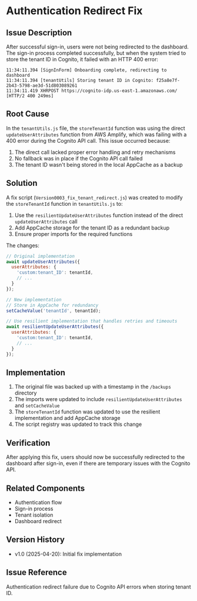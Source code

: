 # Authentication Redirect Fix

## Issue Description
After successful sign-in, users were not being redirected to the dashboard. The sign-in process completed successfully, but when the system tried to store the tenant ID in Cognito, it failed with an HTTP 400 error:

```
11:34:11.394 [SignInForm] Onboarding complete, redirecting to dashboard
11:34:11.394 [tenantUtils] Storing tenant ID in Cognito: f25a8e7f-2b43-5798-ae3d-51d803089261
11:34:11.419 XHRPOST https://cognito-idp.us-east-1.amazonaws.com/ [HTTP/2 400 249ms]
```

## Root Cause
In the `tenantUtils.js` file, the `storeTenantId` function was using the direct `updateUserAttributes` function from AWS Amplify, which was failing with a 400 error during the Cognito API call. This issue occurred because:

1. The direct call lacked proper error handling and retry mechanisms
2. No fallback was in place if the Cognito API call failed
3. The tenant ID wasn't being stored in the local AppCache as a backup

## Solution
A fix script (`Version0003_fix_tenant_redirect.js`) was created to modify the `storeTenantId` function in `tenantUtils.js` to:

1. Use the `resilientUpdateUserAttributes` function instead of the direct `updateUserAttributes` call
2. Add AppCache storage for the tenant ID as a redundant backup
3. Ensure proper imports for the required functions

The changes:
```javascript
// Original implementation
await updateUserAttributes({
  userAttributes: {
    'custom:tenant_ID': tenantId,
    // ...
  }
});

// New implementation
// Store in AppCache for redundancy
setCacheValue('tenantId', tenantId);

// Use resilient implementation that handles retries and timeouts
await resilientUpdateUserAttributes({
  userAttributes: {
    'custom:tenant_ID': tenantId,
    // ...
  }
});
```

## Implementation
1. The original file was backed up with a timestamp in the `/backups` directory
2. The imports were updated to include `resilientUpdateUserAttributes` and `setCacheValue`
3. The `storeTenantId` function was updated to use the resilient implementation and add AppCache storage
4. The script registry was updated to track this change

## Verification
After applying this fix, users should now be successfully redirected to the dashboard after sign-in, even if there are temporary issues with the Cognito API.

## Related Components
- Authentication flow
- Sign-in process
- Tenant isolation
- Dashboard redirect

## Version History
- v1.0 (2025-04-20): Initial fix implementation

## Issue Reference
Authentication redirect failure due to Cognito API errors when storing tenant ID. 